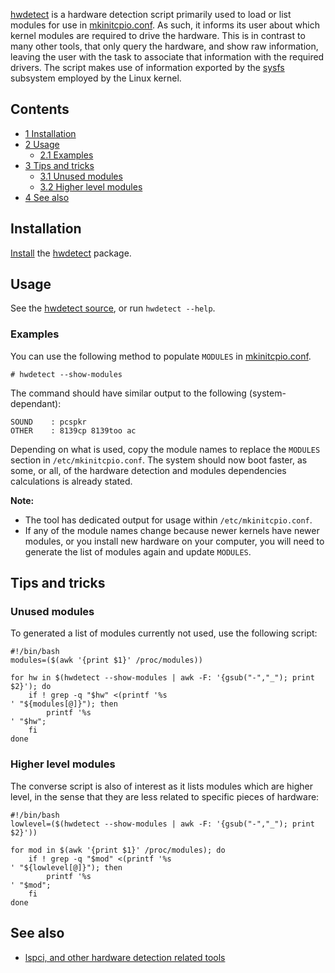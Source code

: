 [hwdetect](https://projects.archlinux.org/svntogit/packages.git/tree/hwdetect/trunk/hwdetect) is a hardware detection script primarily used to load or list modules for use in [mkinitcpio.conf](/index.php/Mkinitcpio.conf "Mkinitcpio.conf"). As such, it informs its user about which kernel modules are required to drive the hardware. This is in contrast to many other tools, that only query the hardware, and show raw information, leaving the user with the task to associate that information with the required drivers. The script makes use of information exported by the [sysfs](https://en.wikipedia.org/wiki/Sysfs "wikipedia:Sysfs") subsystem employed by the Linux kernel.

## Contents

*   [1 Installation](#Installation)
*   [2 Usage](#Usage)
    *   [2.1 Examples](#Examples)
*   [3 Tips and tricks](#Tips_and_tricks)
    *   [3.1 Unused modules](#Unused_modules)
    *   [3.2 Higher level modules](#Higher_level_modules)
*   [4 See also](#See_also)

## Installation

[Install](/index.php/Install "Install") the [hwdetect](https://www.archlinux.org/packages/?name=hwdetect) package.

## Usage

See the [hwdetect source](https://projects.archlinux.org/svntogit/packages.git/tree/hwdetect/trunk/hwdetect), or run `hwdetect --help`.

### Examples

You can use the following method to populate `MODULES` in [mkinitcpio.conf](/index.php/Mkinitcpio.conf "Mkinitcpio.conf").

```
# hwdetect --show-modules

```

The command should have similar output to the following (system-dependant):

```
SOUND    : pcspkr
OTHER    : 8139cp 8139too ac

```

Depending on what is used, copy the module names to replace the `MODULES` section in `/etc/mkinitcpio.conf`. The system should now boot faster, as some, or all, of the hardware detection and modules dependencies calculations is already stated.

**Note:**

*   The tool has dedicated output for usage within `/etc/mkinitcpio.conf`.
*   If any of the module names change because newer kernels have newer modules, or you install new hardware on your computer, you will need to generate the list of modules again and update `MODULES`.

## Tips and tricks

### Unused modules

To generated a list of modules currently not used, use the following script:

```
#!/bin/bash
modules=($(awk '{print $1}' /proc/modules))

for hw in $(hwdetect --show-modules | awk -F: '{gsub("-","_"); print $2}'); do
    if ! grep -q "$hw" <(printf '%s
' "${modules[@]}"); then
        printf '%s
' "$hw";
    fi
done

```

### Higher level modules

The converse script is also of interest as it lists modules which are higher level, in the sense that they are less related to specific pieces of hardware:

```
#!/bin/bash
lowlevel=($(hwdetect --show-modules | awk -F: '{gsub("-","_"); print $2}'))

for mod in $(awk '{print $1}' /proc/modules); do
    if ! grep -q "$mod" <(printf '%s
' "${lowlevel[@]}"); then
        printf '%s
' "$mod";
    fi
done

```

## See also

*   [lspci, and other hardware detection related tools](https://en.wikipedia.org/wiki/Lspci "wikipedia:Lspci")